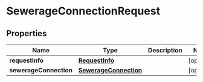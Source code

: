 # SewerageConnectionRequest

## Properties
Name | Type | Description | Notes
------------ | ------------- | ------------- | -------------
**requestInfo** | [**RequestInfo**](RequestInfo.md) |  |  [optional]
**sewerageConnection** | [**SewerageConnection**](SewerageConnection.md) |  |  [optional]
